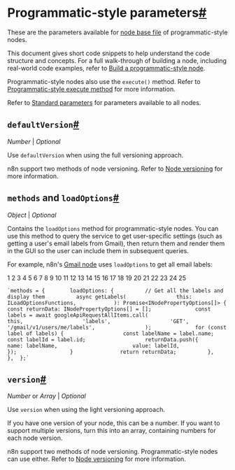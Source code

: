 [](https://github.com/n8n-io/n8n-docs/edit/main/docs/integrations/creating-nodes/build/reference/node-base-files/programmatic-style-parameters.md "Edit this page")

# Programmatic-style parameters[#](#programmatic-style-parameters "Permanent link")

These are the parameters available for [node base file](../) of programmatic-style nodes.

This document gives short code snippets to help understand the code structure and concepts. For a full walk-through of building a node, including real-world code examples, refer to [Build a programmatic-style node](../../../programmatic-style-node/).

Programmatic-style nodes also use the `execute()` method. Refer to [Programmatic-style execute method](../programmatic-style-execute-method/) for more information.

Refer to [Standard parameters](../standard-parameters/) for parameters available to all nodes.

## `defaultVersion`[#](#defaultversion "Permanent link")

_Number_ | _Optional_

Use `defaultVersion` when using the full versioning approach.

n8n support two methods of node versioning. Refer to [Node versioning](../../node-versioning/) for more information.

## `methods` and `loadOptions`[#](#methods-and-loadoptions "Permanent link")

_Object_ | _Optional_

Contains the `loadOptions` method for programmatic-style nodes. You can use this method to query the service to get user-specific settings (such as getting a user's email labels from Gmail), then return them and render them in the GUI so the user can include them in subsequent queries.

For example, n8n's [Gmail node](https://github.com/n8n-io/n8n/blob/master/packages/nodes-base/nodes/Google/Gmail/Gmail.node.ts) uses `loadOptions` to get all email labels:

 1
 2
 3
 4
 5
 6
 7
 8
 9
10
11
12
13
14
15
16
17
18
19
20
21
22
23
24
25

	`methods = { 		loadOptions: { 			// Get all the labels and display them 			async getLabels( 				this: ILoadOptionsFunctions, 			): Promise<INodePropertyOptions[]> { 				const returnData: INodePropertyOptions[] = []; 				const labels = await googleApiRequestAllItems.call( 					this, 					'labels', 					'GET', 					'/gmail/v1/users/me/labels', 				); 				for (const label of labels) { 					const labelName = label.name; 					const labelId = label.id; 					returnData.push({ 						name: labelName, 						value: labelId, 					}); 				} 				return returnData; 			}, 		}, 	};`

## `version`[#](#version "Permanent link")

_Number_ or _Array_ | _Optional_

Use `version` when using the light versioning approach.

If you have one version of your node, this can be a number. If you want to support multiple versions, turn this into an array, containing numbers for each node version.

n8n support two methods of node versioning. Programmatic-style nodes can use either. Refer to [Node versioning](../../node-versioning/) for more information.